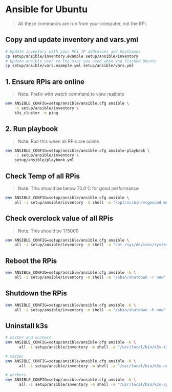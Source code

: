 # Ansible for Ubuntu

> All these commands are run from your computer, not the RPi.

## Copy and update inventory and vars.yml

```bash
# Update inventory with your RPi IP addresses and hostnames
cp setup/ansible/inventory.example setup/ansible/inventory
# Update ansible_user to the user you used when you flashed Ubuntu
cp setup/ansible/vars.example.yml setup/ansible/vars.yml
```

## 1. Ensure RPis are online

> Note: Prefix with watch command to view realtime

```bash
env ANSIBLE_CONFIG=setup/ansible/ansible.cfg ansible \
    -i setup/ansible/inventory \
    k3s_cluster -m ping
```

## 2. Run playbook

> Note: Run this when all RPis are online

```bash
env ANSIBLE_CONFIG=setup/ansible/ansible.cfg ansible-playbook \
    -i setup/ansible/inventory \
    setup/ansible/playbook.yml
```

## Check Temp of all RPis

> Note: This should be below 70.0'C for good performance

```bash
env ANSIBLE_CONFIG=setup/ansible/ansible.cfg ansible \
    all -i setup/ansible/inventory -m shell -a "/opt/vc/bin/vcgencmd measure_temp"
```

## Check overclock value of all RPis

> Note: This should be 175000

```bash
env ANSIBLE_CONFIG=setup/ansible/ansible.cfg ansible \
    all -i setup/ansible/inventory -m shell -a "cat /sys/devices/system/cpu/cpu0/cpufreq/cpuinfo_max_freq"
```

## Reboot the RPis

```bash
env ANSIBLE_CONFIG=setup/ansible/ansible.cfg ansible -b \
    all -i setup/ansible/inventory -m shell -a "/sbin/shutdown -r now"
```

## Shutdown the RPis

```bash
env ANSIBLE_CONFIG=setup/ansible/ansible.cfg ansible -b \
    all -i setup/ansible/inventory -m shell -a "/sbin/shutdown -h now"
```

## Uninstall k3s

```bash
# master and workers
env ANSIBLE_CONFIG=setup/ansible/ansible.cfg ansible -b \
      all -i setup/ansible/inventory -m shell -a "/usr/local/bin/k3s-killall.sh"

# master
env ANSIBLE_CONFIG=setup/ansible/ansible.cfg ansible -b \
      all -i setup/ansible/inventory -m shell -a "/usr/local/bin/k3s-uninstall.sh"

# workers
env ANSIBLE_CONFIG=setup/ansible/ansible.cfg ansible -b \
      all -i setup/ansible/inventory -m shell -a "/usr/local/bin/k3s-agent-uninstall.sh"
```
